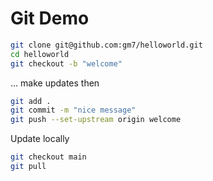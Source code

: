 # Git Demo

```bash
git clone git@github.com:gm7/helloworld.git
cd helloworld 
git checkout -b "welcome"
```

... make updates then
```bash
git add .
git commit -m "nice message"
git push --set-upstream origin welcome
```

Update locally
```bash
git checkout main 
git pull
```

